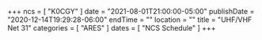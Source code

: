 +++
ncs = [ "K0CGY" ]
date = "2021-08-01T21:00:00-05:00"
publishDate = "2020-12-14T19:29:28-06:00"
endTime = ""
location = ""
title = "UHF/VHF Net 31"
categories = [ "ARES" ]
dates = [ "NCS Schedule" ]
+++
